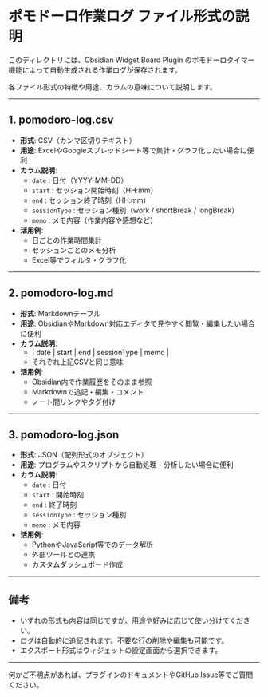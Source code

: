 # ポモドーロ作業ログ ファイル形式の説明

このディレクトリには、Obsidian Widget Board Plugin のポモドーロタイマー機能によって自動生成される作業ログが保存されます。

各ファイル形式の特徴や用途、カラムの意味について説明します。

---

## 1. pomodoro-log.csv

- **形式**: CSV（カンマ区切りテキスト）
- **用途**: ExcelやGoogleスプレッドシート等で集計・グラフ化したい場合に便利
- **カラム説明**:
    - `date` : 日付（YYYY-MM-DD）
    - `start` : セッション開始時刻（HH:mm）
    - `end` : セッション終了時刻（HH:mm）
    - `sessionType` : セッション種別（work / shortBreak / longBreak）
    - `memo` : メモ内容（作業内容や感想など）
- **活用例**:
    - 日ごとの作業時間集計
    - セッションごとのメモ分析
    - Excel等でフィルタ・グラフ化

---

## 2. pomodoro-log.md

- **形式**: Markdownテーブル
- **用途**: ObsidianやMarkdown対応エディタで見やすく閲覧・編集したい場合に便利
- **カラム説明**:
    - | date | start | end | sessionType | memo |
    - それぞれ上記CSVと同じ意味
- **活用例**:
    - Obsidian内で作業履歴をそのまま参照
    - Markdownで追記・編集・コメント
    - ノート間リンクやタグ付け

---

## 3. pomodoro-log.json

- **形式**: JSON（配列形式のオブジェクト）
- **用途**: プログラムやスクリプトから自動処理・分析したい場合に便利
- **カラム説明**:
    - `date` : 日付
    - `start` : 開始時刻
    - `end` : 終了時刻
    - `sessionType` : セッション種別
    - `memo` : メモ内容
- **活用例**:
    - PythonやJavaScript等でのデータ解析
    - 外部ツールとの連携
    - カスタムダッシュボード作成

---

## 備考

- いずれの形式も内容は同じですが、用途や好みに応じて使い分けてください。
- ログは自動的に追記されます。不要な行の削除や編集も可能です。
- エクスポート形式はウィジェットの設定画面から選択できます。

---

何かご不明点があれば、プラグインのドキュメントやGitHub Issue等でご質問ください。 